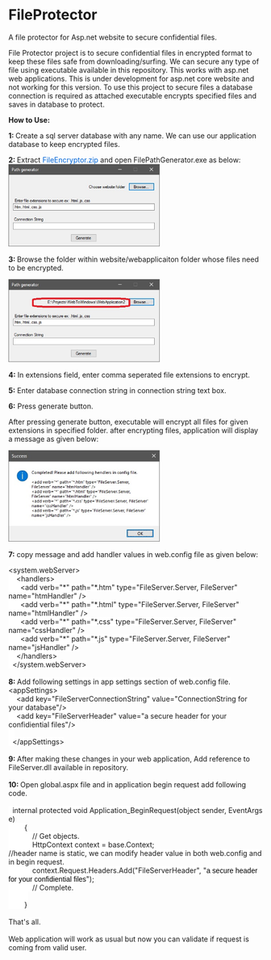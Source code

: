 # FileProtector
A file protector for Asp.net website to secure confidential files.

<p>File Protector project is to secure <span style="background-color: #ffffff;">confidential </span> files in encrypted format to keep these files safe from downloading/surfing. We can secure any type of file using executable available in this repository. This works with asp.net web applications. This is under development for asp.net core website and not working for this version. To use this project to secure files a database connection is required as attached executable encrypts specified files and saves in database to protect.</p>
<p><strong>How to Use:</strong></p>
<p><strong>1: </strong>Create a sql server database with any name. We can use our application database to keep encrypted files.</p>
<p><strong>2:&nbsp;</strong>Extract <a id="50111028bbc61f195b5b459e07c52b7c-e0eac6a4a8eddff09464a3e22749acadbec30bf5" class="js-navigation-open " style="background-color: initial; box-sizing: border-box; color: #0366d6; font-family: -apple-system,BlinkMacSystemFont,Segoe UI,Helvetica,Arial,sans-serif,Apple Color Emoji,Segoe UI Emoji; font-size: 14px; font-style: normal; font-variant: normal; font-weight: 400; letter-spacing: normal; orphans: 2; text-align: left; text-decoration: none; text-indent: 0px; text-transform: none; -webkit-text-stroke-width: 0px; white-space: nowrap; word-spacing: 0px;" title="FileEncryptor.zip" href="https://github.com/ravisinghunnao/FileProtector/blob/master/FileEncryptor.zip">FileEncryptor.zip</a> and open <span style="background-color: #ffffff;">FilePathGenerator</span>.exe as below:<br /><img src="pathgen.jpg" alt="file path generator" width="300" /></p>
<p><strong>3:&nbsp;</strong>Browse the folder within website/webapplicaiton folder whose files need to be encrypted.</p>
<p><img src="browse.jpg" alt="select folder" width="300" /></p>
<p><strong>4:</strong> In extensions field, enter comma seperated file extensions to encrypt.</p>
<p><strong>5:</strong> Enter database connection string in connection string text box.</p>
<p><strong>6:</strong> Press generate button.</p>
<p>After pressing generate button, executable will encrypt all files for given extensions in specified folder. after encrypting files, application will display a message as given below:</p>
<p><img src="handlers.jpg" alt="handlers" width="300" /></p>
<p><strong>7:</strong> copy message and add handler values in web.config file as given below:</p>
<div><span style="background-color: #ffffff;">&lt;system.webServer&gt;<br />&nbsp;&nbsp;&nbsp; &lt;handlers&gt;</span></div>
<div><span style="background-color: #ffffff;">&nbsp;&nbsp;&nbsp;&nbsp;&nbsp; &lt;add verb="*" path="*.htm" type="FileServer.Server, FileServer" name="htmHandler" /&gt;<br />&nbsp;&nbsp;&nbsp;&nbsp;&nbsp; &lt;add verb="*" path="*.html" type="FileServer.Server, FileServer" name="htmlHandler" /&gt;<br />&nbsp;&nbsp;&nbsp;&nbsp;&nbsp; &lt;add verb="*" path="*.css" type="FileServer.Server, FileServer" name="cssHandler" /&gt;<br />&nbsp;&nbsp;&nbsp;&nbsp;&nbsp; &lt;add verb="*" path="*.js" type="FileServer.Server, FileServer" name="jsHandler" /&gt;<br />&nbsp;&nbsp;&nbsp; &lt;/handlers&gt;<br />&nbsp; &lt;/system.webServer&gt;</span></div>
<div>&nbsp;</div>
<div><strong><span style="background-color: #ffffff;">8:&nbsp;</span></strong><span style="background-color: #ffffff;">Add following settings in app settings section of web.config file.</span></div>
<div><span style="background-color: #ffffff;">&lt;appSettings&gt;<br />&nbsp;&nbsp;&nbsp; &lt;add key="FileServerConnectionString" value="ConnectionString for your database"/&gt;<br />&nbsp;&nbsp;&nbsp; &lt;add key="FileServerHeader" value="a secure header for your confidiential files"/&gt;<br />&nbsp;&nbsp;&nbsp; <br />&nbsp; &lt;/appSettings&gt;</span></div>
<div>&nbsp;</div>
<div><strong><span style="background-color: #ffffff;">9:&nbsp;</span></strong><span style="background-color: #ffffff;">After making these changes in your web application, Add reference to FileServer.dll available in repository.&nbsp;</span></div>
<div>&nbsp;</div>
<div><strong>10: </strong>Open global.aspx file and in application begin request add following code.</div>
<div>&nbsp;</div>
<div>
  <div><span style="background-color: #ffffff;">&nbsp; internal protected void Application_BeginRequest(object sender, EventArgs e)<br />&nbsp;&nbsp;&nbsp;&nbsp;&nbsp;&nbsp;&nbsp; {<br />&nbsp;&nbsp;&nbsp;&nbsp;&nbsp;&nbsp;&nbsp;&nbsp;&nbsp;&nbsp;&nbsp; // Get objects.<br />&nbsp;&nbsp;&nbsp;&nbsp;&nbsp;&nbsp;&nbsp;&nbsp;&nbsp;&nbsp;&nbsp; HttpContext context = base.Context;</span></div>
  <div><span style="background-color: #ffffff;">//header name is static, we can modify header value in both web.config and in begin request.</span></div>
  <div><span style="background-color: #ffffff;">&nbsp;&nbsp;&nbsp;&nbsp;&nbsp;&nbsp;&nbsp;&nbsp;&nbsp;&nbsp;&nbsp; context.Request.Headers.Add("FileServerHeader", "<span style="background-color: #ffffff; color: #000000; font-family: Verdana,Arial,Helvetica,sans-serif; font-size: 14px; font-style: normal; font-variant: normal; font-weight: 400; letter-spacing: normal; orphans: 2; text-align: left; text-decoration: none; text-indent: 0px; text-transform: none; -webkit-text-stroke-width: 0px; white-space: normal; word-spacing: 0px;">a secure header for your confidiential files</span>");<br />&nbsp;&nbsp;&nbsp;&nbsp;&nbsp;&nbsp;&nbsp;&nbsp;&nbsp;&nbsp;&nbsp; // Complete.<br />&nbsp;&nbsp;&nbsp;&nbsp;&nbsp;&nbsp;&nbsp;&nbsp;&nbsp;&nbsp; <br />&nbsp;&nbsp;&nbsp;&nbsp;&nbsp;&nbsp;&nbsp; }</span></div>
  <div>&nbsp;</div>
  <div><span style="background-color: #ffffff;">That's all.</span></div>
  <div>&nbsp;</div>
  <div><span style="background-color: #ffffff;">Web application will work as usual but now you can validate if request is coming from valid user.&nbsp;</span></div>
</div>
